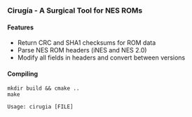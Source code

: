 ### Cirugía - A Surgical Tool for NES ROMs

#### Features
* Return CRC and SHA1 checksums for ROM data
* Parse NES ROM headers (iNES and NES 2.0)
* Modify all fields in headers and convert between versions

#### Compiling
```
mkdir build && cmake ..
make
```

```
Usage: cirugia [FILE]
```
